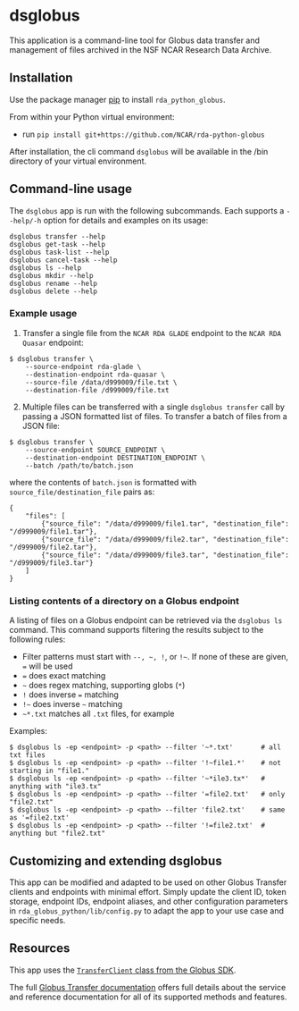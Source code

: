 # dsglobus

This application is a command-line tool for Globus data transfer and management of files 
archived in the NSF NCAR Research Data Archive.

## Installation

Use the package manager [pip](https://pip.pypa.io/en/stable/) to 
install `rda_python_globus`.

From within your Python virtual environment:
- run `pip install git+https://github.com/NCAR/rda-python-globus`

After installation, the cli command `dsglobus` will be available in
the /bin directory of your virtual environment.

## Command-line usage

The `dsglobus` app is run with the following subcommands.  Each supports a
`--help/-h` option for details and examples on its usage:
```
dsglobus transfer --help
dsglobus get-task --help
dsglobus task-list --help
dsglobus cancel-task --help
dsglobus ls --help
dsglobus mkdir --help
dsglobus rename --help
dsglobus delete --help
```

### Example usage
1. Transfer a single file from the `NCAR RDA GLADE` endpoint to the `NCAR RDA Quasar`
endpoint:
```
$ dsglobus transfer \
    --source-endpoint rda-glade \
    --destination-endpoint rda-quasar \
    --source-file /data/d999009/file.txt \
    --destination-file /d999009/file.txt
```
2. Multiple files can be transferred with a single `dsglobus transfer` call by 
passing a JSON formatted list of files.  To transfer a batch of files from a JSON file:
```
$ dsglobus transfer \
    --source-endpoint SOURCE_ENDPOINT \
    --destination-endpoint DESTINATION_ENDPOINT \
    --batch /path/to/batch.json
```
where the contents of `batch.json` is formatted with `source_file/destination_file`
pairs as:
```
{
    "files": [
        {"source_file": "/data/d999009/file1.tar", "destination_file": "/d999009/file1.tar"},
        {"source_file": "/data/d999009/file2.tar", "destination_file": "/d999009/file2.tar"},
        {"source_file": "/data/d999009/file3.tar", "destination_file": "/d999009/file3.tar"}
    ]
}
```

### Listing contents of a directory on a Globus endpoint

A listing of files on a Globus endpoint can be retrieved via the `dsglobus ls` command.  This
command supports filtering the results subject to the following rules:

- Filter patterns must start with `--, ~, !`, or `!~`.  If none of these are given, `=` will 
be used
- `=` does exact matching
- `~` does regex matching, supporting globs (`*`)
- `!` does inverse `=` matching
- `!~` does inverse `~` matching
- `~*.txt` matches all `.txt` files, for example

Examples:
```
$ dsglobus ls -ep <endpoint> -p <path> --filter '~*.txt'       # all txt files
$ dsglobus ls -ep <endpoint> -p <path> --filter '!~file1.*'    # not starting in "file1."
$ dsglobus ls -ep <endpoint> -p <path> --filter '~*ile3.tx*'   # anything with "ile3.tx"
$ dsglobus ls -ep <endpoint> -p <path> --filter '=file2.txt'   # only "file2.txt"
$ dsglobus ls -ep <endpoint> -p <path> --filter 'file2.txt'    # same as '=file2.txt'
$ dsglobus ls -ep <endpoint> -p <path> --filter '!=file2.txt'  # anything but "file2.txt"
```

## Customizing and extending dsglobus

This app can be modified and adapted to be used on other Globus Transfer clients and endpoints with
minimal effort.  Simply update the client ID, token storage, endpoint IDs, endpoint aliases, and 
other configuration parameters in `rda_globus_python/lib/config.py` to adapt the app to your use 
case and specific needs.

## Resources

This app uses the 
[`TransferClient` class from the Globus SDK](https://globus-sdk-python.readthedocs.io/en/stable/services/transfer.html).

The full [Globus Transfer documentation](https://docs.globus.org/api/transfer/) offers full
details about the service and reference documentation for all of
its supported methods and features.
